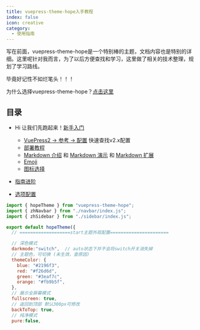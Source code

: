 ```yaml
---
title: vuepress-theme-hope入手教程
index: false
icon: creative
category:
  - 使用指南
---
```


写在前面，vuepress-theme-hope是一个特别棒的主题，文档内容也是特别的详细。这里呢针对我而言，为了以后方便查找和学习，这里做了相关的技术整理，规划了学习路线。

毕竟好记性不如烂笔头！！！

为什么选择vuepress-theme-hope？[点击这里](https://vuepress-theme-hope.github.io/v2/zh/guide/get-started/intro.html#%E8%AE%BE%E8%AE%A1%E7%9B%AE%E6%A0%87)

## 目录

- Hi 让我们先跑起来！[新手入门](https://vuepress-theme-hope.github.io/v2/zh/cookbook/tutorial/) 
  - [VuePress2 → 参考 → 配置](https://v2.vuepress.vuejs.org/zh/reference/config.html) 快速查找v2.x配置
  - [部署教程](https://vuepress-theme-hope.github.io/v2/zh/cookbook/tutorial/deploy.html) 
  - [Markdown 介绍](https://vuepress-theme-hope.github.io/v2/zh/cookbook/markdown/) 和 [Markdown 演示](https://vuepress-theme-hope.github.io/v2/zh/cookbook/markdown/demo.html) 和 [Markdown 扩展](https://vuepress-theme-hope.github.io/v2/zh/guide/get-started/markdown.html#markdown-%E6%89%A9%E5%B1%95)
  - [Emoji](https://vuepress-theme-hope.github.io/v2/zh/cookbook/markdown/emoji/nature.html)
  - [图标选择](https://vuepress-theme-hope.github.io/v2/zh/guide/interface/icon.html#iconfont-%E7%B2%BE%E9%80%89%E5%9B%BE%E6%A0%87)

- [指南进阶](https://vuepress-theme-hope.github.io/v2/zh/guide/interface/darkmode.html)

- [选项配置](https://vuepress-theme-hope.github.io/v2/zh/config/) 
  
```js
import { hopeTheme } from "vuepress-theme-hope";
import { zhNavbar } from "./navbar/index.js";
import { zhSidebar } from "./sidebar/index.js";

export default hopeTheme({
  // ===================start主题外观配置======================

  // 深色模式
  darkmode:"switch",  // auto状态下并不会将switch开关消失掉
  // 主题色，可切换 (未生效，查原因)
  themeColor: {
    blue: "#2196f3",
    red: "#f26d6d",
    green: "#3eaf7c",
    orange: "#fb9b5f",
  },
  // 展示全屏幕模式
  fullscreen: true,
  // 返回到顶部 默认300px可修改
  backToTop: true,
  // 纯净模式
  pure:false,
```
